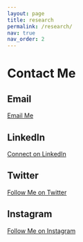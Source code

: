 ```yaml
---
layout: page
title: research
permalink: /research/
nav: true
nav_order: 2
---
```


# Contact Me

## Email

[Email Me](mailto:your.email@example.com)

## LinkedIn

[Connect on LinkedIn](https://www.linkedin.com/in/yourprofile)

## Twitter

[Follow Me on Twitter](https://twitter.com/yourusername)

## Instagram

[Follow Me on Instagram](https://instagram.com/yourusername)
